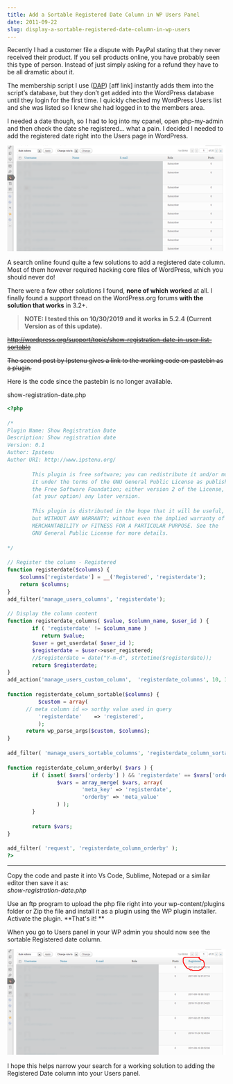 ```yaml
---
title: Add a Sortable Registered Date Column in WP Users Panel
date: 2011-09-22
slug: display-a-sortable-registered-date-column-in-wp-users
---
```


Recently I had a customer file a dispute with PayPal stating that they never received their product. If you sell products online, you have probably seen this type of person. Instead of just simply asking for a refund they have to be all dramatic about it.

The membership script I use (<a href="http://bit.ly/333Kxo2" target="_blank" rel="noopener noreferrer">DAP</a>) [aff link] instantly adds them into the script&#8217;s database, but they don&#8217;t get added into the WordPress database until they login for the first time. I quickly checked my WordPress Users list and she was listed so I knew she had logged in to the members area.

I needed a date though, so I had to log into my cpanel, open php-my-admin and then check the date she registered&#8230; what a pain. I decided I needed to add the registered date right into the Users page in WordPress.

![No Registered Date](no-registered-column.png)

A search online found quite a few solutions to add a registered date column. Most of them however required hacking core files of WordPress, which you should never do!

There were a few other solutions I found, **none of which worked** at all.
I finally found a support thread on the WordPress.org forums **with the solution that works** in 3.2+.

> **NOTE: I tested this on 10/30/2019 and it works in 5.2.4 (Current Version as of this update).**

~~<a href="http://wordpress.org/support/topic/show-registration-date-in-user-list-sortable" target="_blank" rel="noopener noreferrer">http://wordpress.org/support/topic/show-registration-date-in-user-list-sortable</a>~~

~~The second post by Ipstenu gives a link to the working code on pastebin as a plugin.~~ 

Here is the code since the pastebin is no longer available.

<div class="filename">show-registration-date.php</div>

```php
<?php

/*
Plugin Name: Show Registration Date
Description: Show registration date
Version: 0.1
Author: Ipstenu
Author URI: http://www.ipstenu.org/

        This plugin is free software; you can redistribute it and/or modify
        it under the terms of the GNU General Public License as published by
        the Free Software Foundation; either version 2 of the License, or
        (at your option) any later version.

        This plugin is distributed in the hope that it will be useful,
        but WITHOUT ANY WARRANTY; without even the implied warranty of
        MERCHANTABILITY or FITNESS FOR A PARTICULAR PURPOSE. See the
        GNU General Public License for more details.

*/

// Register the column - Registered
function registerdate($columns) {
    $columns['registerdate'] = __('Registered', 'registerdate');
    return $columns;
}
add_filter('manage_users_columns', 'registerdate');

// Display the column content
function registerdate_columns( $value, $column_name, $user_id ) {
        if ( 'registerdate' != $column_name )
           return $value;
        $user = get_userdata( $user_id );
        $registerdate = $user->user_registered;
        //$registerdate = date("Y-m-d", strtotime($registerdate));
        return $registerdate;
}
add_action('manage_users_custom_column',  'registerdate_columns', 10, 3);

function registerdate_column_sortable($columns) {
          $custom = array(
      // meta column id => sortby value used in query
          'registerdate'    => 'registered',
          );
      return wp_parse_args($custom, $columns);
}

add_filter( 'manage_users_sortable_columns', 'registerdate_column_sortable' );

function registerdate_column_orderby( $vars ) {
        if ( isset( $vars['orderby'] ) && 'registerdate' == $vars['orderby'] ) {
                $vars = array_merge( $vars, array(
                        'meta_key' => 'registerdate',
                        'orderby' => 'meta_value'
                ) );
        }

        return $vars;
}

add_filter( 'request', 'registerdate_column_orderby' );
?>
```

<hr />

Copy the code and paste it into Vs Code, Sublime, Notepad or a similar editor then save it as:<br /> <em>show-registration-date.php</em>

Use an ftp program to upload the php file right into your wp-content/plugins folder
or
Zip the file and install it as a plugin using the WP plugin installer. Activate the plugin.
**That's it! **

When you go to Users panel in your WP admin you should now see the sortable Registered date column.

![Registered Date](registered-column.png)


I hope this helps narrow your search for a working solution to adding the Registered Date column into your Users panel.